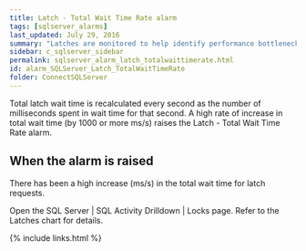 ```yaml
---
title: ﻿Latch - Total Wait Time Rate alarm
tags: [sqlserver_alarms]
last_updated: July 29, 2016
summary: "Latches are monitored to help identify performance bottlenecks."
sidebar: c_sqlserver_sidebar
permalink: sqlserver_alarm_latch_totalwaittimerate.html
id: alarm_SQLServer_Latch_TotalWaitTimeRate
folder: ConnectSQLServer
---
```



Total latch wait time is recalculated every second as the number of milliseconds spent in wait time for that second. A high rate of increase in total wait time (by 1000 or more ms/s) raises the Latch - Total Wait Time Rate alarm.

## When the alarm is raised

There has been a high increase (ms/s) in the total wait time for latch requests.

Open the SQL Server \| SQL Activity Drilldown \| Locks page. Refer to the Latches chart for details.

{% include links.html %}
